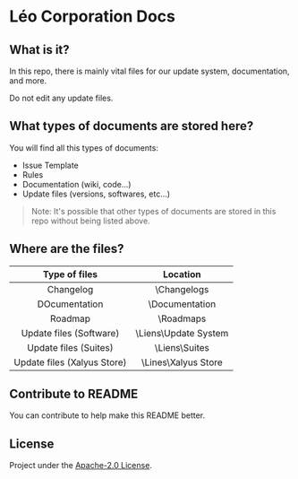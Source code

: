 # Léo Corporation Docs
## What is it?
In this repo, there is mainly vital files for our update system, documentation, and more.

Do not edit any update files.
## What types of documents are stored here?
You will find all this types of documents:
- Issue Template
- Rules
- Documentation (wiki, code...)
- Update files (versions, softwares, etc...)

> Note: It's possible that other types of documents are stored in this repo without being listed above.

## Where are the files?

| Type of files | Location |
| :-----------: | :------: |
| Changelog | \Changelogs |
| DOcumentation | \Documentation |
| Roadmap | \Roadmaps
| Update files (Software) | \Liens\Update System |
| Update files (Suites) | \Liens\Suites |
| Update files (Xalyus Store) | \Lines\Xalyus Store |

## Contribute to README
You can contribute to help make this README better.

## License
Project under the [Apache-2.0 License](https://github.com/Leo-Corporation/LeoCorp-Docs/blob/master/LICENSE.md).
